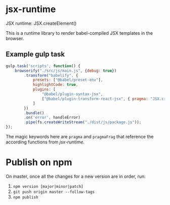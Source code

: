 # jsx-runtime
JSX runtime: JSX.createElement()

This is a runtime library to render babel-compiled JSX templates
in the browser.

## Example gulp task

```javascript
gulp.task('scripts', function() {
    browserify("./src/js/main.js", {debug: true})
        .transform("babelify", {
            presets: ["@babel/preset-env"],
            highlightCode: true,
            plugins: [
                "@babel/plugin-syntax-jsx",
                ["@babel/plugin-transform-react-jsx", { pragma: "JSX.createElement", pragmaFrag: "JSX.Fragment" }]
            ]
        })
        .bundle()
        .on('error', handleError)
        .pipe(fs.createWriteStream("./dist/js/package.js"));
});
```

The magic keywords here are `pragma` and `pragmaFrag` that reference the according
functions from _jsx-runtime_.


# Publish on npm

On master, once all the changes for a new version are in order, run:

1. `npm version [major|minor|patch]`
2. `git push origin master --follow-tags`
3. `npm publish`
